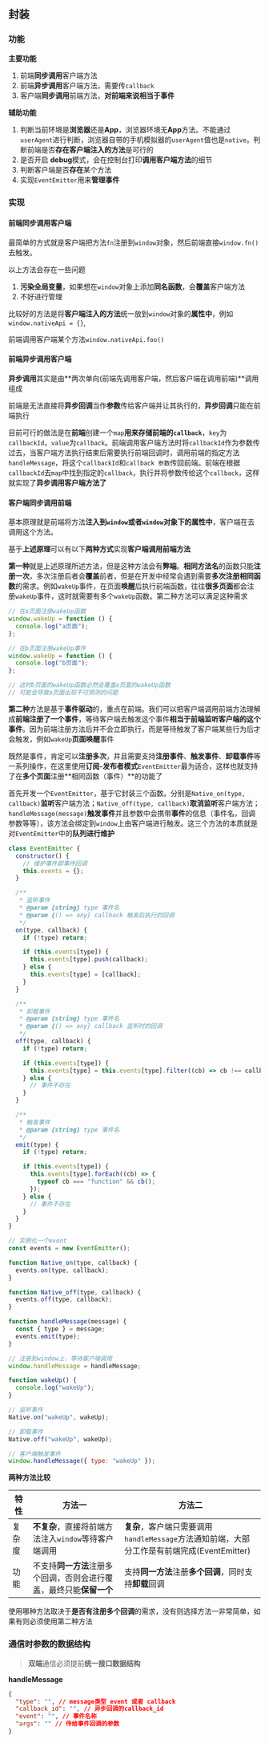 ## 封装

### 功能

**主要功能**

1. 前端**同步调用**客户端方法
2. 前端**异步调用**客户端方法，需要传`callback`
3. 客户端**同步调用**前端方法，**对前端来说相当于事件**

**辅助功能**

1. 判断当前环境是**浏览器**还是**App**，浏览器环境无**App**方法。不能通过`userAgent`进行判断，浏览器自带的手机模拟器的`userAgent`值也是`native`。判断前端是否**存在客户端注入的方法**是可行的
2. 是否开启 **debug**模式，会在控制台打印**调用客户端方法**的细节
3. 判断客户端是否**存在**某个方法
4. 实现`EventEmitter`用来**管理事件**

### 实现

#### 前端同步调用客户端

最简单的方式就是客户端把方法`fn`注册到`window`对象，然后前端直接`window.fn()`去触发。

以上方法会存在一些问题

1. **污染全局变量**，如果想在`window`对象上添加**同名函数**，会**覆盖**客户端方法
2. 不好进行管理

比较好的方法是将**客户端注入的方法**统一放到`window`对象的**属性中**，例如`window.nativeApi = {}`,

前端调用客户端某个方法`window.nativeApi.foo()`

#### 前端异步调用客户端

**异步调用**其实是由**两次单向(前端先调用客户端，然后客户端在调用前端)**调用组成

前端是无法直接将**异步回调**当作**参数**传给客户端并让其执行的，**异步回调**只能在前端执行

目前可行的做法是在**前端**创建一个`map`**用来存储前端的`callback`**，`key`为`callbackId`，`value`为`callback`。前端调用客户端方法时将`callbackId`作为参数传过去，当客户端方法执行结束后需要执行前端回调时，调用前端的指定方法`handleMessage`，将这个`callbackId`和`callback 参数`传回前端。前端在根据`callbackId`去`map`中找到指定的`callback`，执行并将参数传给这个`callback`，这样就实现了**异步调用客户端方法了**

#### 客户端同步调用前端

基本原理就是前端将方法**注入到`window`或者`window`对象下的属性中**，客户端在去调用这个方法。

基于**上述原理**可以有以下**两种方式**实现**客户端调用前端方法**

**第一种**就是上述原理所述方法，但是这种方法会有**弊端**。**相同方法名**的函数只能**注册一次**，多次注册后者会**覆盖**前者，但是在开发中经常会遇到需要**多次注册相同函数**的需求。例如`wakeUp`事件，在页面**唤醒**后执行前端函数，往往**很多页面**都会注册`wakeUp`事件，这时就需要有多个`wakeUp`函数。第二种方法可以满足这种需求

```javascript
// 在a页面注册wakeUp函数
window.wakeUp = function () {
  console.log("a页面");
};

// 在b页面注册wakeUp事件
window.wakeUp = function () {
  console.log("b页面");
};

// 这时b页面的wakeUp函数必然会覆盖a页面的wakeUp函数
// 可能会导致a页面出现不可预测的问题
```

**第二种**方法是基于**事件驱动**的，重点在前端。我们可以把客户端调用前端方法理解成**前端注册了一个事件**，等待客户端去触发这个事件**相当于前端监听客户端的这个事件**。因为前端注册方法后并不会立即执行，而是等待触发了客户端某些行为后才会触发，例如`wakeUp`**页面唤醒**事件

既然是事件，肯定可以**注册多次**，并且需要支持**注册事件**、**触发事件**、**卸载事件**等一系列操作，在这里使用**订阅-发布者模式**`EventEmitter`最为适合，这样也就支持了在**多个页面**注册**相同函数（事件）**的功能了

首先开发一个`EventEmitter`，基于它封装三个函数。分别是`Native_on(type, callback)`**监听**客户端方法；`Native_off(type, callback)`**取消监听**客户端方法；`handleMessage(message)`**触发事件**并且参数中会携带**事件**的信息（事件名，回调参数等等），该方法会绑定到`window`上由客户端进行触发。这三个方法的本质就是对`EventEmitter`中的**队列进行维护**

```javascript
class EventEmitter {
  constructor() {
    // 维护事件即事件回调
    this.events = {};
  }

  /**
   * 监听事件
   * @param {string} type 事件名
   * @param {() => any} callback 触发后执行的回调
   */
  on(type, callback) {
    if (!type) return;

    if (this.events[type]) {
      this.events[type].push(callback);
    } else {
      this.events[type] = [callback];
    }
  }

  /**
   * 卸载事件
   * @param {string} type 事件名
   * @param {() => any} callback 监听时的回调
   */
  off(type, callback) {
    if (!type) return;

    if (this.events[type]) {
      this.events[type] = this.events[type].filter((cb) => cb !== callback);
    } else {
      // 事件不存在
    }
  }

  /**
   * 触发事件
   * @param {string} type 事件名
   */
  emit(type) {
    if (!type) return;

    if (this.events[type]) {
      this.events[type].forEach((cb) => {
        typeof cb === "function" && cb();
      });
    } else {
      // 事件不存在
    }
  }
}

// 实例化一个event
const events = new EventEmitter();

function Native_on(type, callback) {
  events.on(type, callback);
}

function Native_off(type, callback) {
  events.off(type, callback);
}

function handleMessage(message) {
  const { type } = message;
  events.emit(type);
}

// 注册到window上，等待客户端调用
window.handleMessage = handleMessage;

function wakeUp() {
  console.log("wakeUp");
}

// 监听事件
Native.on("wakeUp", wakeUp);

// 卸载事件
Native.off("wakeUp", wakeUp);

// 客户端触发事件
window.handleMessage({ type: "wakeUp" });
```

**两种方法比较**

| 特性   | 方法一                                                               | 方法二                                                                                      |
| ------ | -------------------------------------------------------------------- | ------------------------------------------------------------------------------------------- |
| 复杂度 | **不复杂**，直接将前端方法注入`window`等待客户端调用                 | **复杂**，客户端只需要调用`handleMessage`方法通知前端，大部分工作是有前端完成(EventEmitter) |
| 功能   | 不支持**同一方法**注册多个回调，否则会进行覆盖，最终只能**保留一个** | 支持**同一方法**注册**多个回调**，同时支持**卸载**回调                                      |

使用哪种方法取决于**是否有注册多个回调**的需求，没有则选择方法一非常简单，如果有则必须使用第二种方法

### 通信时参数的数据结构

> **双端**通信必须提前**统一接口数据结构**

**handleMessage**

```json
{
  "type": "", // message类型 event 或者 callback
  "callback_id": "", // 异步回调的callback_id
  "event": "", // 事件名称
  "args": "" // 传给事件回调的参数
}
```
